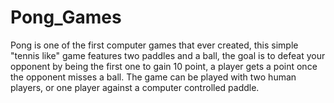 # Pong_Games
Pong is one of the first computer games that ever created, this simple "tennis like" game features two paddles and a ball, the goal is to defeat your opponent by being the first one to gain 10 point, a player gets a point once the opponent misses a ball. The game can be played with two human players, or one player against a computer controlled paddle. 
